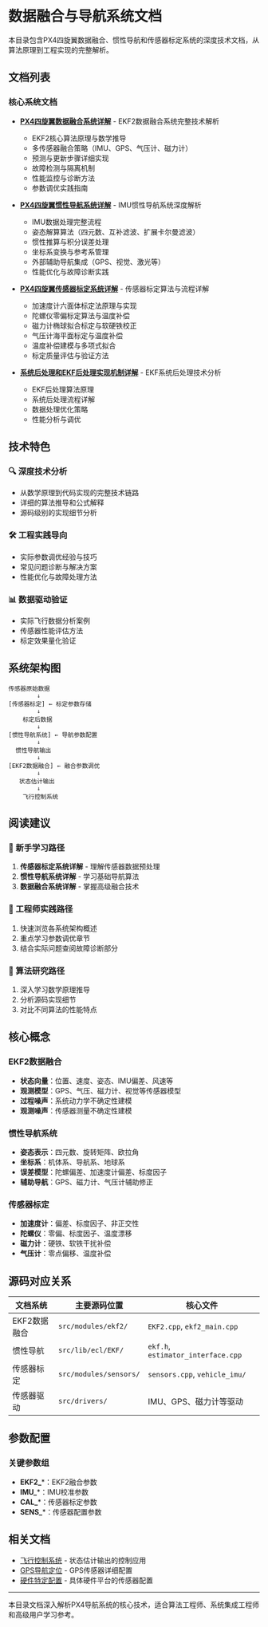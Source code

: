 # 数据融合与导航系统文档

本目录包含PX4四旋翼数据融合、惯性导航和传感器标定系统的深度技术文档，从算法原理到工程实现的完整解析。

## 文档列表

### 核心系统文档

- **[PX4四旋翼数据融合系统详解](PX4四旋翼数据融合系统详解.md)** - EKF2数据融合系统完整技术解析
  - EKF2核心算法原理与数学推导
  - 多传感器融合策略（IMU、GPS、气压计、磁力计）
  - 预测与更新步骤详细实现
  - 故障检测与隔离机制
  - 性能监控与诊断方法
  - 参数调优实践指南

- **[PX4四旋翼惯性导航系统详解](PX4四旋翼惯性导航系统详解.md)** - IMU惯性导航系统深度解析
  - IMU数据处理完整流程
  - 姿态解算算法（四元数、互补滤波、扩展卡尔曼滤波）
  - 惯性推算与积分误差处理
  - 坐标系变换与参考系管理
  - 外部辅助导航集成（GPS、视觉、激光等）
  - 性能优化与故障诊断实践

- **[PX4四旋翼传感器标定系统详解](PX4四旋翼传感器标定系统详解.md)** - 传感器标定算法与流程详解
  - 加速度计六面体标定法原理与实现
  - 陀螺仪零偏标定算法与温度补偿
  - 磁力计椭球拟合标定与软硬铁校正
  - 气压计海平面标定与温度补偿
  - 温度补偿建模与多项式拟合
  - 标定质量评估与验证方法

- **[系统后处理和EKF后处理实现机制详解](系统后处理和EKF后处理实现机制详解.md)** - EKF系统后处理技术分析
  - EKF后处理算法原理
  - 系统后处理流程详解
  - 数据处理优化策略
  - 性能分析与调优

## 技术特色

### 🔍 深度技术分析
- 从数学原理到代码实现的完整技术链路
- 详细的算法推导和公式解释
- 源码级别的实现细节分析

### 🛠️ 工程实践导向
- 实际参数调优经验与技巧
- 常见问题诊断与解决方案
- 性能优化与故障处理方法

### 📊 数据驱动验证
- 实际飞行数据分析案例
- 传感器性能评估方法
- 标定效果量化验证

## 系统架构图

```
传感器原始数据
        ↓
[传感器标定] ← 标定参数存储
        ↓
    标定后数据
        ↓
[惯性导航系统] ← 导航参数配置
        ↓
  惯性导航输出
        ↓
[EKF2数据融合] ← 融合参数调优
        ↓
   状态估计输出
        ↓
    飞行控制系统
```

## 阅读建议

### 🚀 新手学习路径
1. **传感器标定系统详解** - 理解传感器数据预处理
2. **惯性导航系统详解** - 学习基础导航算法
3. **数据融合系统详解** - 掌握高级融合技术

### 🔧 工程师实践路径
1. 快速浏览各系统架构概述
2. 重点学习参数调优章节
3. 结合实际问题查阅故障诊断部分

### 🧪 算法研究路径
1. 深入学习数学原理推导
2. 分析源码实现细节
3. 对比不同算法的性能特点

## 核心概念

### EKF2数据融合
- **状态向量**：位置、速度、姿态、IMU偏差、风速等
- **观测模型**：GPS、气压、磁力计、视觉等传感器模型
- **过程噪声**：系统动力学不确定性建模
- **观测噪声**：传感器测量不确定性建模

### 惯性导航系统
- **姿态表示**：四元数、旋转矩阵、欧拉角
- **坐标系**：机体系、导航系、地球系
- **误差模型**：陀螺偏差、加速度计偏差、标度因子
- **辅助导航**：GPS、磁力计、气压计辅助修正

### 传感器标定
- **加速度计**：偏差、标度因子、非正交性
- **陀螺仪**：零偏、标度因子、温度漂移
- **磁力计**：硬铁、软铁干扰补偿
- **气压计**：零点偏移、温度补偿

## 源码对应关系

| 文档系统 | 主要源码位置 | 核心文件 |
|---------|-------------|---------|
| EKF2数据融合 | `src/modules/ekf2/` | `EKF2.cpp`, `ekf2_main.cpp` |
| 惯性导航 | `src/lib/ecl/EKF/` | `ekf.h`, `estimator_interface.cpp` |
| 传感器标定 | `src/modules/sensors/` | `sensors.cpp`, `vehicle_imu/` |
| 传感器驱动 | `src/drivers/` | IMU、GPS、磁力计等驱动 |

## 参数配置

### 关键参数组
- **EKF2_***：EKF2融合参数
- **IMU_***：IMU校准参数  
- **CAL_***：传感器标定参数
- **SENS_***：传感器配置参数

## 相关文档

- [飞行控制系统](../flight-control/) - 状态估计输出的控制应用
- [GPS导航定位](../gps-navigation/) - GPS传感器详细配置
- [硬件特定配置](../hardware-specific/) - 具体硬件平台的传感器配置

---

本目录文档深入解析PX4导航系统的核心技术，适合算法工程师、系统集成工程师和高级用户学习参考。